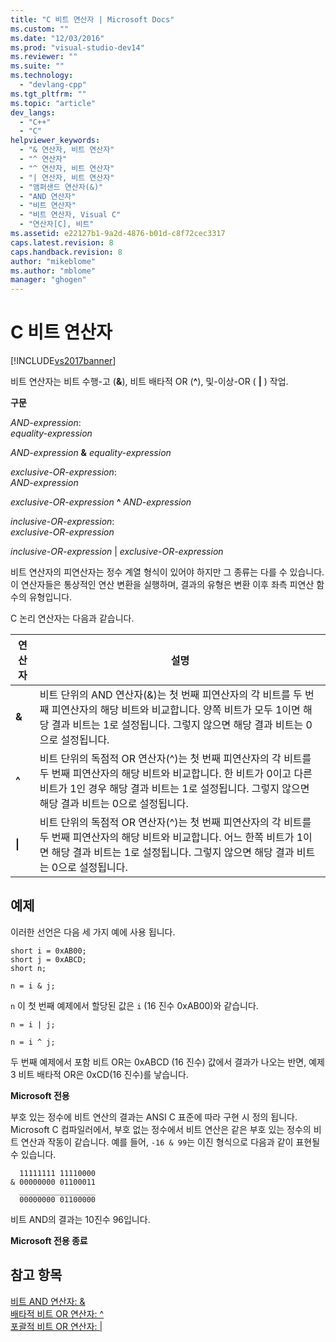 ```yaml
---
title: "C 비트 연산자 | Microsoft Docs"
ms.custom: ""
ms.date: "12/03/2016"
ms.prod: "visual-studio-dev14"
ms.reviewer: ""
ms.suite: ""
ms.technology: 
  - "devlang-cpp"
ms.tgt_pltfrm: ""
ms.topic: "article"
dev_langs: 
  - "C++"
  - "C"
helpviewer_keywords: 
  - "& 연산자, 비트 연산자"
  - "^ 연산자"
  - "^ 연산자, 비트 연산자"
  - "| 연산자, 비트 연산자"
  - "앰퍼샌드 연산자(&)"
  - "AND 연산자"
  - "비트 연산자"
  - "비트 연산자, Visual C"
  - "연산자[C], 비트"
ms.assetid: e22127b1-9a2d-4876-b01d-c8f72cec3317
caps.latest.revision: 8
caps.handback.revision: 8
author: "mikeblome"
ms.author: "mblome"
manager: "ghogen"
---
```

# C 비트 연산자
[!INCLUDE[vs2017banner](../assembler/inline/includes/vs2017banner.md)]

비트 연산자는 비트 수행\-고 \(**&**\), 비트 배타적 OR \(**^**\), 및\-이상\-OR \(       **&#124;** \) 작업.  
  
 **구문**  
  
 *AND\-expression*:  
 *equality\-expression*  
  
 *AND\-expression*  **&**  *equality\-expression*  
  
 *exclusive\-OR\-expression*:  
 *AND\-expression*  
  
 *exclusive\-OR\-expression*  **^**  *AND\-expression*  
  
 *inclusive\-OR\-expression*:  
 *exclusive\-OR\-expression*  
  
 *inclusive\-OR\-expression* &#124; *exclusive\-OR\-expression*  
  
 비트 연산자의 피연산자는 정수 계열 형식이 있어야 하지만 그 종류는 다를 수 있습니다.  이 연산자들은 통상적인 연산 변환을 실행하며, 결과의 유형은 변환 이후 좌측 피연산 함수의 유형입니다.  
  
 C 논리 연산자는 다음과 같습니다.  
  
|연산자|설명|  
|---------|--------|  
|**&**|비트 단위의 AND 연산자\(&\)는 첫 번째 피연산자의 각 비트를 두 번째 피연산자의 해당 비트와 비교합니다.  양쪽 비트가 모두 1이면 해당 결과 비트는 1로 설정됩니다.  그렇지 않으면 해당 결과 비트는 0으로 설정됩니다.|  
|**^**|비트 단위의 독점적 OR 연산자\(^\)는 첫 번째 피연산자의 각 비트를 두 번째 피연산자의 해당 비트와 비교합니다.  한 비트가 0이고 다른 비트가 1인 경우 해당 결과 비트는 1로 설정됩니다.  그렇지 않으면 해당 결과 비트는 0으로 설정됩니다.|  
|**&#124;**|비트 단위의 독점적 OR 연산자\(^\)는 첫 번째 피연산자의 각 비트를 두 번째 피연산자의 해당 비트와 비교합니다.  어느 한쪽 비트가 1이면 해당 결과 비트는 1로 설정됩니다.  그렇지 않으면 해당 결과 비트는 0으로 설정됩니다.|  
  
## 예제  
 이러한 선언은 다음 세 가지 예에 사용 됩니다.  
  
```  
short i = 0xAB00;  
short j = 0xABCD;  
short n;  
  
n = i & j;  
```  
  
 `n` 이 첫 번째 예제에서 할당된 값은 `i` \(16 진수 0xAB00\)와 같습니다.  
  
```  
n = i | j;  
  
n = i ^ j;  
```  
  
 두 번째 예제에서 포함 비트 OR는 0xABCD \(16 진수\) 값에서 결과가 나오는 반면, 예제 3 비트 배타적 OR은 0xCD\(16 진수\)를 낳습니다.  
  
 **Microsoft 전용**  
  
 부호 있는 정수에 비트 연산의 결과는 ANSI C 표준에 따라 구현 시 정의 됩니다.  Microsoft C 컴파일러에서, 부호 없는 정수에서 비트 연산은 같은 부호 있는 정수의 비트 연산과 작동이 같습니다.  예를 들어, `-16 & 99`는 이진 형식으로 다음과 같이 표현될 수 있습니다.  
  
```  
  11111111 11110000  
& 00000000 01100011  
  _________________  
  00000000 01100000  
```  
  
 비트 AND의 결과는 10진수 96입니다.  
  
 **Microsoft 전용 종료**  
  
## 참고 항목  
 [비트 AND 연산자: &](../cpp/bitwise-and-operator-amp.md)   
 [배타적 비트 OR 연산자: ^](../cpp/bitwise-exclusive-or-operator-hat.md)   
 [포괄적 비트 OR 연산자: &#124;](../cpp/bitwise-inclusive-or-operator-pipe.md)